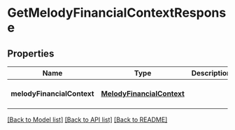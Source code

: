 # GetMelodyFinancialContextResponse
## Properties

| Name | Type | Description | Notes |
|------------ | ------------- | ------------- | -------------|
| **melodyFinancialContext** | [**MelodyFinancialContext**](MelodyFinancialContext.md) |  | [optional] [default to null] |

[[Back to Model list]](../README.md#documentation-for-models) [[Back to API list]](../README.md#documentation-for-api-endpoints) [[Back to README]](../README.md)

